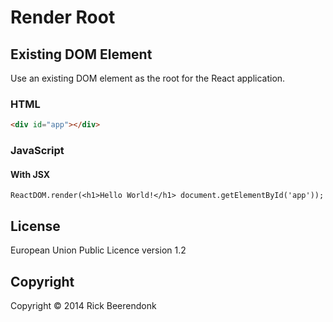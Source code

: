 # Render Root

## Existing DOM Element

Use an existing DOM element as the root for the React application.

### HTML

```HTML
<div id="app"></div>
```

### JavaScript

#### With JSX

```JSX
ReactDOM.render(<h1>Hello World!</h1> document.getElementById('app'));
```

## License

European Union Public Licence version 1.2

## Copyright

Copyright © 2014 Rick Beerendonk
